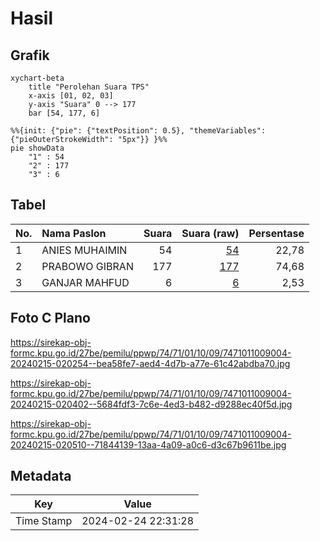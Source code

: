 # Hasil

## Grafik

```mermaid
xychart-beta
    title "Perolehan Suara TPS"
    x-axis [01, 02, 03]
    y-axis "Suara" 0 --> 177
    bar [54, 177, 6]
```

```mermaid
%%{init: {"pie": {"textPosition": 0.5}, "themeVariables": {"pieOuterStrokeWidth": "5px"}} }%%
pie showData
    "1" : 54
    "2" : 177
    "3" : 6
```

## Tabel

| No. | Nama Paslon    | Suara | Suara (raw) | Persentase |
|:--- |:-------------- | -----:| -----------:| ----------:|
| 1   | ANIES MUHAIMIN | 54    | [54][p-1]   | 22,78      |
| 2   | PRABOWO GIBRAN | 177   | [177][p-2]  | 74,68      |
| 3   | GANJAR MAHFUD  | 6     | [6][p-3]    | 2,53       |


[p-1]: https://github.com/gigit-pemilu/pemilu-2024-74-sulawesi-tenggara/blob/main/pilpres/hitung-suara/sub/74-sulawesi-tenggara/sub/71-kota-kendari/sub/01-mandonga/sub/1009-alolama/sub/004-tps/sub/paslon-1.txt
[p-2]: https://github.com/gigit-pemilu/pemilu-2024-74-sulawesi-tenggara/blob/main/pilpres/hitung-suara/sub/74-sulawesi-tenggara/sub/71-kota-kendari/sub/01-mandonga/sub/1009-alolama/sub/004-tps/sub/paslon-2.txt
[p-3]: https://github.com/gigit-pemilu/pemilu-2024-74-sulawesi-tenggara/blob/main/pilpres/hitung-suara/sub/74-sulawesi-tenggara/sub/71-kota-kendari/sub/01-mandonga/sub/1009-alolama/sub/004-tps/sub/paslon-3.txt

## Foto C Plano

https://sirekap-obj-formc.kpu.go.id/27be/pemilu/ppwp/74/71/01/10/09/7471011009004-20240215-020254--bea58fe7-aed4-4d7b-a77e-61c42abdba70.jpg

https://sirekap-obj-formc.kpu.go.id/27be/pemilu/ppwp/74/71/01/10/09/7471011009004-20240215-020402--5684fdf3-7c6e-4ed3-b482-d9288ec40f5d.jpg

https://sirekap-obj-formc.kpu.go.id/27be/pemilu/ppwp/74/71/01/10/09/7471011009004-20240215-020510--71844139-13aa-4a09-a0c6-d3c67b9611be.jpg


## Metadata

| Key        | Value               |
| ---------- | ------------------- |
| Time Stamp | 2024-02-24 22:31:28 |



